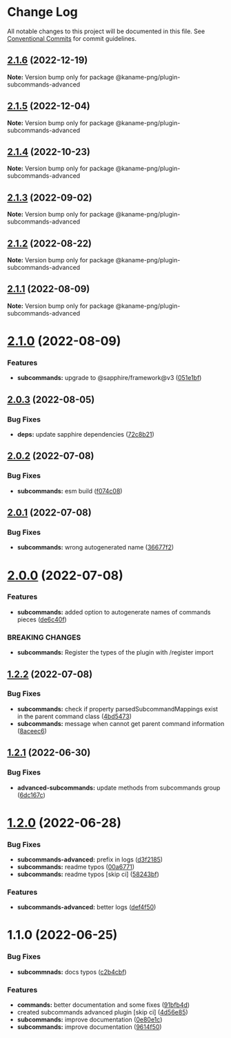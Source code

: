 # Change Log

All notable changes to this project will be documented in this file.
See [Conventional Commits](https://conventionalcommits.org) for commit guidelines.

## [2.1.6](https://github.com/kaname-png/neko-plugins/compare/@kaname-png/plugin-subcommands-advanced@2.1.5...@kaname-png/plugin-subcommands-advanced@2.1.6) (2022-12-19)

**Note:** Version bump only for package @kaname-png/plugin-subcommands-advanced

## [2.1.5](https://github.com/kaname-png/neko-plugins/compare/@kaname-png/plugin-subcommands-advanced@2.1.4...@kaname-png/plugin-subcommands-advanced@2.1.5) (2022-12-04)

**Note:** Version bump only for package @kaname-png/plugin-subcommands-advanced

## [2.1.4](https://github.com/kaname-png/neko-plugins/compare/@kaname-png/plugin-subcommands-advanced@2.1.3...@kaname-png/plugin-subcommands-advanced@2.1.4) (2022-10-23)

**Note:** Version bump only for package @kaname-png/plugin-subcommands-advanced

## [2.1.3](https://github.com/kaname-png/neko-plugins/compare/@kaname-png/plugin-subcommands-advanced@2.1.2...@kaname-png/plugin-subcommands-advanced@2.1.3) (2022-09-02)

**Note:** Version bump only for package @kaname-png/plugin-subcommands-advanced

## [2.1.2](https://github.com/kaname-png/neko-plugins/compare/@kaname-png/plugin-subcommands-advanced@2.1.1...@kaname-png/plugin-subcommands-advanced@2.1.2) (2022-08-22)

**Note:** Version bump only for package @kaname-png/plugin-subcommands-advanced

## [2.1.1](https://github.com/kaname-png/neko-plugins/compare/@kaname-png/plugin-subcommands-advanced@2.1.0...@kaname-png/plugin-subcommands-advanced@2.1.1) (2022-08-09)

**Note:** Version bump only for package @kaname-png/plugin-subcommands-advanced

# [2.1.0](https://github.com/kaname-png/neko-plugins/compare/@kaname-png/plugin-subcommands-advanced@2.0.3...@kaname-png/plugin-subcommands-advanced@2.1.0) (2022-08-09)

### Features

-   **subcommands:** upgrade to @sapphire/framework@v3 ([051e1bf](https://github.com/kaname-png/neko-plugins/commit/051e1bf3d02a6bbdf434a08f21ef34f54f9b5fa9))

## [2.0.3](https://github.com/kaname-png/neko-plugins/compare/@kaname-png/plugin-subcommands-advanced@2.0.2...@kaname-png/plugin-subcommands-advanced@2.0.3) (2022-08-05)

### Bug Fixes

-   **deps:** update sapphire dependencies ([72c8b21](https://github.com/kaname-png/neko-plugins/commit/72c8b21217ea0dcec4a56e428b28742c7851b4c8))

## [2.0.2](https://github.com/kaname-png/neko-plugins/compare/@kaname-png/plugin-subcommands-advanced@2.0.1...@kaname-png/plugin-subcommands-advanced@2.0.2) (2022-07-08)

### Bug Fixes

-   **subcommands:** esm build ([f074c08](https://github.com/kaname-png/neko-plugins/commit/f074c085c450189e4ddc43c9cfb57a193324193e))

## [2.0.1](https://github.com/kaname-png/neko-plugins/compare/@kaname-png/plugin-subcommands-advanced@2.0.0...@kaname-png/plugin-subcommands-advanced@2.0.1) (2022-07-08)

### Bug Fixes

-   **subcommands:** wrong autogenerated name ([36677f2](https://github.com/kaname-png/neko-plugins/commit/36677f20ae566c00ec56fac76000312dc4bf3467))

# [2.0.0](https://github.com/kaname-png/neko-plugins/compare/@kaname-png/plugin-subcommands-advanced@1.2.2...@kaname-png/plugin-subcommands-advanced@2.0.0) (2022-07-08)

### Features

-   **subcommands:** added option to autogenerate names of commands pieces ([de6c40f](https://github.com/kaname-png/neko-plugins/commit/de6c40fcebdae7d776406e076ee9969211a428d6))

### BREAKING CHANGES

-   **subcommands:** Register the types of the plugin with /register import

## [1.2.2](https://github.com/kaname-png/neko-plugins/compare/@kaname-png/plugin-subcommands-advanced@1.2.1...@kaname-png/plugin-subcommands-advanced@1.2.2) (2022-07-08)

### Bug Fixes

-   **subcommands:** check if property parsedSubcommandMappings exist in the parent command class ([4bd5473](https://github.com/kaname-png/neko-plugins/commit/4bd5473f0e21b6b9197f0c06d31ca877fdacc38a))
-   **subcommands:** message when cannot get parent command information ([8aceec6](https://github.com/kaname-png/neko-plugins/commit/8aceec6ff8187381784c9cca215d136a93368374))

## [1.2.1](https://github.com/kaname-png/neko-plugins/compare/@kaname-png/plugin-subcommands-advanced@1.2.0...@kaname-png/plugin-subcommands-advanced@1.2.1) (2022-06-30)

### Bug Fixes

-   **advanced-subcommands:** update methods from subcommands group ([6dc167c](https://github.com/kaname-png/neko-plugins/commit/6dc167c53d26ee7a357349d55cf1cd0e3e82b196))

# [1.2.0](https://github.com/kaname-png/neko-plugins/compare/@kaname-png/plugin-subcommands-advanced@1.1.0...@kaname-png/plugin-subcommands-advanced@1.2.0) (2022-06-28)

### Bug Fixes

-   **subcommands-advanced:** prefix in logs ([d3f2185](https://github.com/kaname-png/neko-plugins/commit/d3f21854a47f9e959da1b311f30f3acb2b4c96bf))
-   **subcommands:** readme typos ([00a6771](https://github.com/kaname-png/neko-plugins/commit/00a6771f53f2b8c3042f66267f390f01dae82c0c))
-   **subcommands:** readme typos [skip ci] ([58243bf](https://github.com/kaname-png/neko-plugins/commit/58243bfdff88ab3da724b3c4289451e3752da237))

### Features

-   **subcommands-advanced:** better logs ([def4f50](https://github.com/kaname-png/neko-plugins/commit/def4f501aaee5fc8dbe7bb00a297ee332e029c86))

# 1.1.0 (2022-06-25)

### Bug Fixes

-   **subcommnads:** docs typos ([c2b4cbf](https://github.com/kaname-png/neko-plugins/commit/c2b4cbf5192ebc93b5388304d355a117542b3b3e))

### Features

-   **commands:** better documentation and some fixes ([91bfb4d](https://github.com/kaname-png/neko-plugins/commit/91bfb4dd59901323c25ec3aeadf19abaccffe124))
-   created subcommands advanced plugin [skip ci] ([4d56e85](https://github.com/kaname-png/neko-plugins/commit/4d56e856408f492fb3e6d452de17467c33763135))
-   **subcommands:** improve documentation ([0e80e1c](https://github.com/kaname-png/neko-plugins/commit/0e80e1cc0ac68242fe1afb2fee7197a4bd971ff9))
-   **subcommands:** improve documentation ([9614f50](https://github.com/kaname-png/neko-plugins/commit/9614f50e49b77a86c53d4a6a68eeef8a278ffce9))
